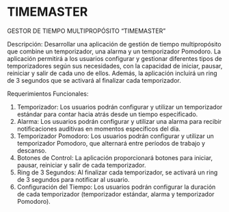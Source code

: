 # TIMEMASTER
GESTOR DE TIEMPO MULTIPROPÓSITO “TIMEMASTER”

Descripción:
Desarrollar una aplicación de gestión de tiempo multipropósito que combine un temporizador, una alarma y un temporizador Pomodoro. La aplicación permitirá a los usuarios configurar y gestionar diferentes tipos de temporizadores según sus necesidades, con la capacidad de iniciar, pausar, reiniciar y salir de cada uno de ellos. Además, la aplicación incluirá un ring de 3 segundos que se activará al finalizar cada temporizador.

Requerimientos Funcionales:
1. Temporizador: Los usuarios podrán configurar y utilizar un temporizador estándar para contar hacia atrás desde un tiempo especificado.
2. Alarma: Los usuarios podrán configurar y utilizar una alarma para recibir notificaciones auditivas en momentos específicos del día.
3. Temporizador Pomodoro: Los usuarios podrán configurar y utilizar un temporizador Pomodoro, que alternará entre períodos de trabajo y
descanso.
4. Botones de Control: La aplicación proporcionará botones para iniciar, pausar, reiniciar y salir de cada temporizador.
5. Ring de 3 Segundos: Al finalizar cada temporizador, se activará un ring de 3 segundos para notificar al usuario.
6. Configuración del Tiempo: Los usuarios podrán configurar la duración de cada temporizador (temporizador estándar, alarma y temporizador
Pomodoro).
